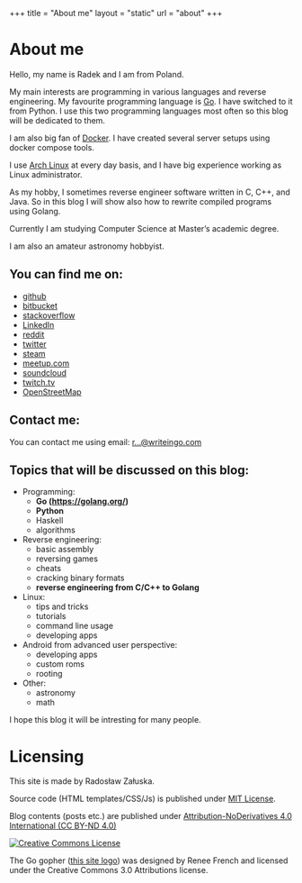 +++
title = "About me"
layout = "static"
url = "about"
+++

# About me
Hello, my name is Radek and I am from Poland.

My main interests are programming
in various languages and reverse engineering.
My favourite programming language is [Go](https://golang.org/).  I have
switched to it from Python. I use this two programming languages most often so
this blog will be dedicated to them.

I am also big fan of
[Docker](https://www.docker.com/).
I have created several server setups using docker compose tools.

I use [<i class="fa fa-linux" aria-hidden="true"></i>Arch Linux](https://www.archlinux.org/) at every day
basis, and I have big experience working as Linux administrator.

As my hobby, I sometimes reverse engineer software written in C, C++, and Java. So in this blog
I will show also how to rewrite compiled programs using Golang.

Currently I am studying Computer Science at Master’s academic degree.

I am also an amateur astronomy hobbyist.

## You can find me on:
- <i class="fa fa-github" aria-hidden="true"></i> [github](https://github.com/LuXuryPro)
- <i class="fa fa-bitbucket" aria-hidden="true"></i> [bitbucket](https://bitbucket.org/Panoramix/)
- <i class="fa fa-stack-overflow" aria-hidden="true"></i> [stackoverflow](https://stackoverflow.com/users/8307258/radek-za%C5%82uska)
- <i class="fa fa-linkedin" aria-hidden="true"></i> [LinkedIn](https://www.linkedin.com/in/radek-za%C5%82uska-3b281312a/)
- <i class="fa fa-reddit" aria-hidden="true"></i> [reddit](https://www.reddit.com/user/luxuryPro/)
- <i class="fa fa-twitter" aria-hidden="true"></i> [twitter](https://twitter.com/reversance)
- <i class="fa fa-steam" aria-hidden="true"></i> [steam](https://steamcommunity.com/profiles/76561198036490269)
- <i class="fa fa-meetup" aria-hidden="true"></i> [meetup.com](https://www.meetup.com/pl-PL/members/230999559/)
- <i class="fa fa-soundcloud" aria-hidden="true"></i> [soundcloud](https://soundcloud.com/antiquo)
- <i class="fa fa-twitch" aria-hidden="true"></i> [twitch.tv](https://www.twitch.tv/luxurypro)
- <i class="fa fa-open-street-map" aria-hidden="true"></i> [OpenStreetMap](https://www.openstreetmap.org/user/RadekZ)

## Contact me:
You can contact me using email: <a href="http://www.google.com/recaptcha/mailhide/d?k=01TyF-sGuMMJyHpJKLXN673Q==&amp;c=UO6z6OdsGWn0hgR_Zv9w_v1hqrtCf9viRDCylB-uvJA=" onclick="window.open('http://www.google.com/recaptcha/mailhide/d?k\x3d01TyF-sGuMMJyHpJKLXN673Q\x3d\x3d\x26c\x3dUO6z6OdsGWn0hgR_Zv9w_v1hqrtCf9viRDCylB-uvJA\x3d', '', 'toolbar=0,scrollbars=0,location=0,statusbar=0,menubar=0,resizable=0,width=500,height=300'); return false;" title="Reveal this e-mail address">r...@writeingo.com</a>

## Topics that will be discussed on this blog:
- Programming:
    - **Go (https://golang.org/)**
    - **Python**
    - Haskell
    - algorithms
- Reverse engineering:
    - basic assembly
    - reversing games
    - cheats
    - cracking binary formats
    - **reverse engineering from C/C++ to Golang**
- Linux:
    - tips and tricks
    - tutorials
    - command line usage
    - developing apps
- Android from advanced user perspective:
    - developing apps
    - custom roms
    - rooting
- Other:
    - astronomy
    - math

I hope this blog it will be intresting for many people.

# Licensing
This site is made by Radosław Załuska.

Source code (HTML templates/CSS/Js) is published under
[MIT License](https://github.com/rzaluska/hugo-blog-source/blob/master/LICENSE).

Blog contents (posts etc.) are published under
[Attribution-NoDerivatives 4.0 International (CC BY-ND 4.0)](https://creativecommons.org/licenses/by-nd/4.0/)

<a rel="license" href="http://creativecommons.org/licenses/by-nd/4.0/"><img alt="Creative Commons License" style="border-width:0" src="https://i.creativecommons.org/l/by-nd/4.0/88x31.png" /></a>

The Go gopher  \([this site logo](/img/gopher.svg)\) was designed by Renee French and licensed under the Creative Commons 3.0 Attributions license.
